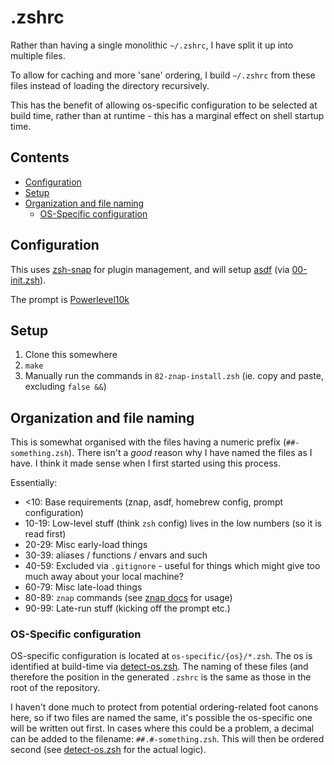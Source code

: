 # .zshrc

Rather than having a single monolithic `~/.zshrc`, I have split it up into multiple files.

To allow for caching and more 'sane' ordering, I build `~/.zshrc` from these files instead of loading the directory recursively.

This has the benefit of allowing os-specific configuration to be selected at build time, rather than at runtime - this has a marginal effect on shell startup time.

## Contents
<!-- START doctoc generated TOC please keep comment here to allow auto update -->
<!-- DON'T EDIT THIS SECTION, INSTEAD RE-RUN doctoc TO UPDATE -->

- [Configuration](#configuration)
- [Setup](#setup)
- [Organization and file naming](#organization-and-file-naming)
  - [OS-Specific configuration](#os-specific-configuration)

<!-- END doctoc generated TOC please keep comment here to allow auto update -->

## Configuration

This uses [zsh-snap][znap] for plugin management, and will setup [asdf][asdf] (via [00-init.zsh](00-init.zsh)).

The prompt is [Powerlevel10k][powerlevel10k]

## Setup

1. Clone this somewhere
1. `make`
1. Manually run the commands in `82-znap-install.zsh` (ie. copy and paste, excluding `false &&`)

## Organization and file naming

This is somewhat organised with the files having a numeric prefix (`##-something.zsh`). There isn't a *good* reason why I have named the files as I have. I think it made sense when I first started using this process.

Essentially:

- <10: Base requirements (znap, asdf, homebrew config, prompt configuration)
- 10-19: Low-level stuff (think `zsh` config) lives in the low numbers (so it is read first)
- 20-29: Misc early-load things
- 30-39: aliases / functions / envars and such
- 40-59: Excluded via `.gitignore` - useful for things which might give too much away about your local machine?
- 60-79: Misc late-load things
- 80-89: `znap` commands (see [znap docs][znap] for usage)
- 90-99: Late-run stuff (kicking off the prompt etc.)

### OS-Specific configuration

OS-specific configuration is located at `os-specific/{os}/*.zsh`. The os is identified at build-time via [detect-os.zsh][detect-os-script]. The naming of these files (and therefore the position in the generated `.zshrc` is the same as those in the root of the repository.

I haven't done much to protect from potential ordering-related foot canons here, so if two files are named the same, it's possible the os-specific one will be written out first. In cases where this could be a problem, a decimal can be added to the filename: `##.#-something.zsh`. This will then be ordered second (see [detect-os.zsh][detect-os-script] for the actual logic).

[znap]: <https://github.com/marlonrichert/zsh-snap> "zsh-snap"
[asdf]: <https://github.com/asdf-vm/asdf> "asdf"
[powerlevel10k]: <https://github.com/romkatv/powerlevel10k> "Powerlevel10k"
[detect-os-script]: <scripts/detect-os.zsh> "detect-os.zsh"
